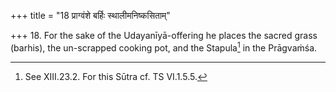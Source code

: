 +++
title = "18 प्राग्वंशे बर्हिः स्थालीमनिष्कसिताम्"

+++
18. For the sake of the Udayanīyā-offering he places the sacred grass (barhis), the un-scrapped cooking pot, and the Stapula[^1] in the Prāgvaṁśa.  


[^1]: See XIII.23.2. For this Sūtra cf. TS VI.1.5.5.
